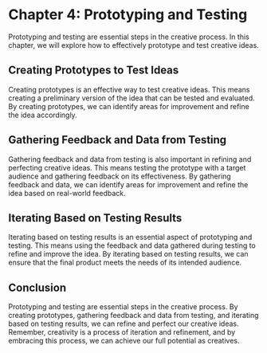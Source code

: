 Chapter 4: Prototyping and Testing
==================================

Prototyping and testing are essential steps in the creative process. In this chapter, we will explore how to effectively prototype and test creative ideas.

Creating Prototypes to Test Ideas
---------------------------------

Creating prototypes is an effective way to test creative ideas. This means creating a preliminary version of the idea that can be tested and evaluated. By creating prototypes, we can identify areas for improvement and refine the idea accordingly.

Gathering Feedback and Data from Testing
----------------------------------------

Gathering feedback and data from testing is also important in refining and perfecting creative ideas. This means testing the prototype with a target audience and gathering feedback on its effectiveness. By gathering feedback and data, we can identify areas for improvement and refine the idea based on real-world feedback.

Iterating Based on Testing Results
----------------------------------

Iterating based on testing results is an essential aspect of prototyping and testing. This means using the feedback and data gathered during testing to refine and improve the idea. By iterating based on testing results, we can ensure that the final product meets the needs of its intended audience.

Conclusion
----------

Prototyping and testing are essential steps in the creative process. By creating prototypes, gathering feedback and data from testing, and iterating based on testing results, we can refine and perfect our creative ideas. Remember, creativity is a process of iteration and refinement, and by embracing this process, we can achieve our full potential as creatives.
